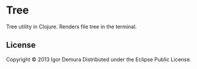 # Tree
Tree utility in Clojure. Renders file tree in the terminal.

## License

Copyright © 2013 Igor Demura
Distributed under the Eclipse Public License.
